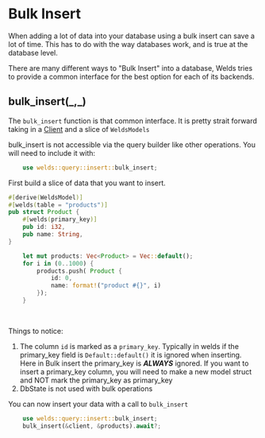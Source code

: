# Bulk Insert

When adding a lot of data into your database using a bulk insert can save a lot of time.
This has to do with the way databases work, and is true at the database level.

There are many different ways to "Bulk Insert" into a database, Welds tries to provide a common interface for the best option for each of its backends.

## bulk_insert(\_,\_)



The `bulk_insert` function is that common interface. It is pretty strait forward taking in a [Client](./fundamentals.md#weldsclient) and a slice of `WeldsModels`

bulk_insert is not accessible via the query builder like other operations. You will need to include it with:
```rust
    use welds::query::insert::bulk_insert;
```

First build a slice of data that you want to insert.

```rust
#[derive(WeldsModel)]
#[welds(table = "products")]
pub struct Product {
    #[welds(primary_key)]
    pub id: i32,
    pub name: String,
}
```

```rust
    let mut products: Vec<Product> = Vec::default();
    for i in (0..1000) {
        products.push( Product {
            id: 0,
            name: format!("product #{}", i)
        });
    }
```

<br/>

Things to notice:
1) The column `id` is marked as a `primary_key`. Typically in welds
if the primary_key field is `Default::default()` it is ignored when inserting.
Here in Bulk insert the primary_key is ***ALWAYS*** ignored.
If you want to insert a primary_key column, you will need to make a new model struct and NOT mark the primary_key as primary_key
2) DbState is not used with bulk operations

You can now insert your data with a call to `bulk_insert`

```rust
    use welds::query::insert::bulk_insert;
    bulk_insert(&client, &products).await?;
```






